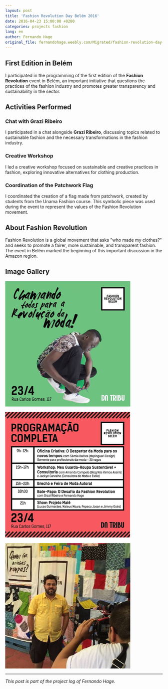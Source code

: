 ```yaml
---
layout: post
title: 'Fashion Revolution Day Belém 2016'
date: 2016-04-23 15:00:00 +0200
categories: projects fashion
lang: en
author: Fernando Hage
original_file: fernandohage.weebly.com/Migrated/fashion-revolution-day-belem-2016.html
---
```


## First Edition in Belém

I participated in the programming of the first edition of the **Fashion Revolution** event in Belém, an important initiative that questions the practices of the fashion industry and promotes greater transparency and sustainability in the sector.

## Activities Performed

### Chat with Grazi Ribeiro

I participated in a chat alongside **Grazi Ribeiro**, discussing topics related to sustainable fashion and the necessary transformations in the fashion industry.

### Creative Workshop

I led a creative workshop focused on sustainable and creative practices in fashion, exploring innovative alternatives for clothing production.

### Coordination of the Patchwork Flag

I coordinated the creation of a flag made from patchwork, created by students from the Unama Fashion course. This symbolic piece was used during the event to represent the values of the Fashion Revolution movement.

## About Fashion Revolution

Fashion Revolution is a global movement that asks "who made my clothes?" and seeks to promote a fairer, more sustainable, and transparent fashion. The event in Belém marked the beginning of this important discussion in the Amazon region.

## Image Gallery


![Fashion Revolution Day Belém 2016](/assets/images/2016-04-23-fashion-revolution-day-belem-sustentabilidade-01.jpg)



![Fashion Revolution Day Belém 2016](/assets/images/2016-04-23-fashion-revolution-day-belem-sustentabilidade-02.png)



![Fashion Revolution Day Belém 2016](/assets/images/2016-04-23-fashion-revolution-day-belem-sustentabilidade-03.jpg)


---

*This post is part of the project log of Fernando Hage.*